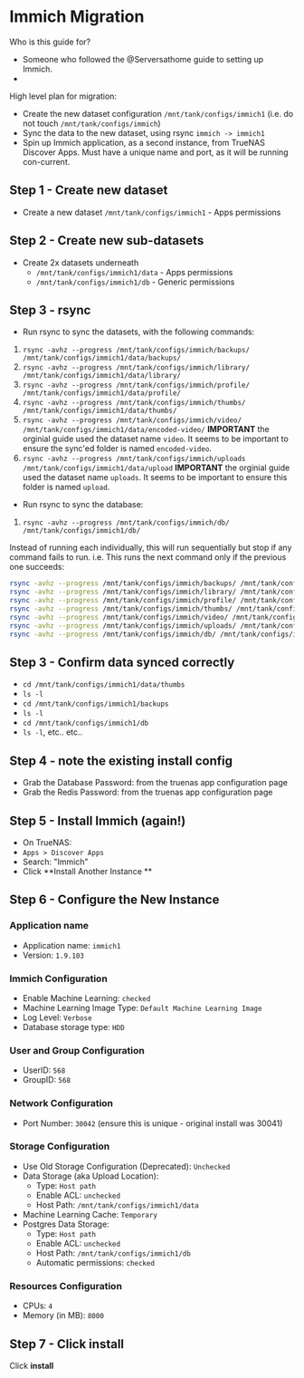 # Immich Migration
Who is this guide for?
* Someone who followed the @Serversathome guide to setting up Immich.
* 
High level plan for migration:
* Create the new dataset configuration `/mnt/tank/configs/immich1` (i.e. do not touch `/mnt/tank/configs/immich`)
* Sync the data to the new dataset, using rsync `immich -> immich1`
* Spin up Immich application, as a second instance, from TrueNAS Discover Apps. Must have a unique name and port, as it will be running con-current.

## Step 1 - Create new dataset
* Create a new dataset `/mnt/tank/configs/immich1` - Apps permissions
## Step 2 - Create new sub-datasets
* Create 2x datasets underneath
   * `/mnt/tank/configs/immich1/data` - Apps permissions
   *  `/mnt/tank/configs/immich1/db` - Generic permissions

## Step 3 - rsync
* Run rsync to sync the datasets, with the following commands:
1. `rsync -avhz --progress /mnt/tank/configs/immich/backups/ /mnt/tank/configs/immich1/data/backups/` 
1. `rsync -avhz --progress /mnt/tank/configs/immich/library/ /mnt/tank/configs/immich1/data/library/`
1. `rsync -avhz --progress /mnt/tank/configs/immich/profile/ /mnt/tank/configs/immich1/data/profile/`
1. `rsync -avhz --progress /mnt/tank/configs/immich/thumbs/ /mnt/tank/configs/immich1/data/thumbs/`
1. `rsync -avhz --progress /mnt/tank/configs/immich/video/ /mnt/tank/configs/immich1/data/encoded-video/`  **IMPORTANT** the orginial guide used the dataset name `video`. It seems to be important to ensure the sync'ed folder is named `encoded-video`.
1. `rsync -avhz --progress /mnt/tank/configs/immich/uploads /mnt/tank/configs/immich1/data/upload` **IMPORTANT** the orginial guide used the dataset name `uploads`. It seems to be important to ensure this folder is named `upload`.

* Run rsync to sync the database:
1. `rsync -avhz --progress /mnt/tank/configs/immich/db/ /mnt/tank/configs/immich1/db/`

Instead of running each individually, this will run sequentially but stop if any command fails to run. i.e. This runs the next command only if the previous one succeeds:
```bash
rsync -avhz --progress /mnt/tank/configs/immich/backups/ /mnt/tank/configs/immich1/data/backups/ && \
rsync -avhz --progress /mnt/tank/configs/immich/library/ /mnt/tank/configs/immich1/data/library/ && \
rsync -avhz --progress /mnt/tank/configs/immich/profile/ /mnt/tank/configs/immich1/data/profile/ && \
rsync -avhz --progress /mnt/tank/configs/immich/thumbs/ /mnt/tank/configs/immich1/data/thumbs/ && \
rsync -avhz --progress /mnt/tank/configs/immich/video/ /mnt/tank/configs/immich1/data/encoded-video/ && \
rsync -avhz --progress /mnt/tank/configs/immich/uploads/ /mnt/tank/configs/immich1/data/upload/ && \
rsync -avhz --progress /mnt/tank/configs/immich/db/ /mnt/tank/configs/immich1/db/
```

## Step 3 - Confirm data synced correctly
* `cd /mnt/tank/configs/immich1/data/thumbs` 
* `ls -l` 
* `cd /mnt/tank/configs/immich1/backups`
* `ls -l` 
* `cd /mnt/tank/configs/immich1/db`
* `ls -l`, etc.. etc..

## Step 4 - note the existing install config
* Grab the Database Password: from the truenas app configuration page
* Grab the Redis Password: from the truenas app configuration page

## Step 5 - Install Immich (again!)
* On TrueNAS:
* `Apps > Discover Apps`
* Search: "Immich"
* Click **Install Another Instance **
 
## Step 6 - Configure the New Instance
### Application name
* Application name: `immich1`
* Version: `1.9.103`
### Immich Configuration
* Enable Machine Learning: `checked`
* Machine Learning Image Type: `Default Machine Learning Image`
* Log Level: `Verbose`
* Database storage type: `HDD`
###  User and Group Configuration
* UserID: `568`
* GroupID: `568` 
### Network Configuration
* Port Number: `30042` (ensure this is unique - original install was 30041)
### Storage Configuration
* Use Old Storage Configuration (Deprecated): `Unchecked`
* Data Storage (aka Upload Location):
   * Type: `Host path`
   * Enable ACL: `unchecked`
   * Host Path: `/mnt/tank/configs/immich1/data`
* Machine Learning Cache: `Temporary`
* Postgres Data Storage:
   * Type: `Host path`
   * Enable ACL: `unchecked`
   * Host Path: `/mnt/tank/configs/immich1/db`
   * Automatic permissions: `checked`
### Resources Configuration
* CPUs: `4`
* Memory (in MB): `8000`

## Step 7 - Click install
Click **install**
